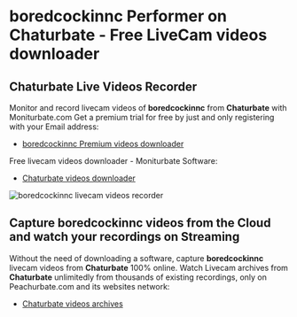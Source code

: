 # boredcockinnc Performer on Chaturbate - Free LiveCam videos downloader

## Chaturbate Live Videos Recorder

Monitor and record livecam videos of **boredcockinnc** from **Chaturbate** with Moniturbate.com
Get a premium trial for free by just and only registering with your Email address:
* [boredcockinnc Premium videos downloader](https://moniturbate.com/request-demo-licence-key.html)

Free livecam videos downloader - Moniturbate Software:
* [Chaturbate videos downloader](https://moniturbate.com/moniturbate-download-software.html)

![boredcockinnc livecam videos recorder](https://peachurnet.com/templates/moniturbate-software.png)


## Capture boredcockinnc videos from the Cloud and watch your recordings on Streaming

Without the need of downloading a software, capture **boredcockinnc** livecam videos from **Chaturbate** 100% online.
Watch Livecam archives from **Chaturbate** unlimitedly from thousands of existing recordings, only on Peachurbate.com and its websites network:
* [Chaturbate videos archives](https://peachurnet.com/)